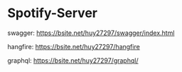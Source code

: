 # Spotify-Server

swagger: https://bsite.net/huy27297/swagger/index.html

hangfire: https://bsite.net/huy27297/hangfire

graphql: https://bsite.net/huy27297/graphql/
